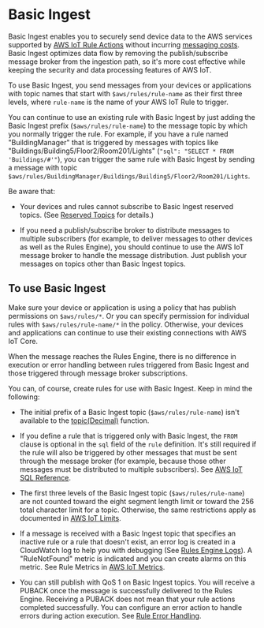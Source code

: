 # Basic Ingest<a name="iot-basic-ingest"></a>

Basic Ingest enables you to securely send device data to the AWS services supported by [AWS IoT Rule Actions](iot-rule-actions.md) without incurring [messaging costs](https://aws.amazon.com/iot-core/pricing/)\. Basic Ingest optimizes data flow by removing the publish/subscribe message broker from the ingestion path, so it's more cost effective while keeping the security and data processing features of AWS IoT\.

To use Basic Ingest, you send messages from your devices or applications with topic names that start with `$aws/rules/rule-name` as their first three levels, where `rule-name` is the name of your AWS IoT Rule to trigger\.

You can continue to use an existing rule with Basic Ingest by just adding the Basic Ingest prefix \(`$aws/rules/rule-name`\) to the message topic by which you normally trigger the rule\. For example, if you have a rule named "BuildingManager" that is triggered by messages with topics like "Buildings/Building5/Floor2/Room201/Lights" \(`"sql": "SELECT * FROM 'Buildings/#'"`\), you can trigger the same rule with Basic Ingest by sending a message with topic `$aws/rules/BuildingManager/Buildings/Building5/Floor2/Room201/Lights`\.

Be aware that:

+ Your devices and rules cannot subscribe to Basic Ingest reserved topics\. \(See [Reserved Topics](topics.md#reserved-topics) for details\.\)

+ If you need a publish/subscribe broker to distribute messages to multiple subscribers \(for example, to deliver messages to other devices as well as the Rules Engine\), you should continue to use the AWS IoT message broker to handle the message distribution\. Just publish your messages on topics other than Basic Ingest topics\.

## To use Basic Ingest<a name="iot-basic-ingest-use"></a>

Make sure your device or application is using a policy that has publish permissions on `$aws/rules/*`\. Or you can specify permission for individual rules with `$aws/rules/rule-name/*` in the policy\. Otherwise, your devices and applications can continue to use their existing connections with AWS IoT Core\.

When the message reaches the Rules Engine, there is no difference in execution or error handling between rules triggered from Basic Ingest and those triggered through message broker subscriptions\.

You can, of course, create rules for use with Basic Ingest\. Keep in mind the following:

+ The initial prefix of a Basic Ingest topic \(`$aws/rules/rule-name`\) isn't available to the [topic\(Decimal\)](iot-sql-functions.md#iot-function-topic) function\.

+ If you define a rule that is triggered only with Basic Ingest, the `FROM` clause is optional in the `sql` field of the `rule` definition\. It's still required if the rule will also be triggered by other messages that must be sent through the message broker \(for example, because those other messages must be distributed to multiple subscribers\)\. See [AWS IoT SQL Reference](iot-sql-reference.md)\.

+ The first three levels of the Basic Ingest topic \(`$aws/rules/rule-name`\) are not counted toward the eight segment length limit or toward the 256 total character limit for a topic\. Otherwise, the same restrictions apply as documented in [ AWS IoT Limits](http://alpha-docs-aws.amazon.com/general/latest/gr/aws_service_limits.html#limits_iot)\.

+ If a message is received with a Basic Ingest topic that specifies an inactive rule or a rule that doesn't exist, an error log is created in a CloudWatch log to help you with debugging \(See [Rules Engine Logs](cloud-watch-logs.md#rule-engine-logs)\)\. A "RuleNotFound" metric is indicated and you can create alarms on this metric\. See Rule Metrics in [AWS IoT Metrics](metrics_dimensions.md#aws-iot-metrics)\.

+ You can still publish with QoS 1 on Basic Ingest topics\. You will receive a PUBACK once the message is successfully delivered to the Rules Engine\. Receiving a PUBACK does not mean that your rule actions completed successfully\. You can configure an error action to handle errors during action execution\. See [Rule Error Handling](iot-rules.md#rule-error-handling)\.